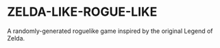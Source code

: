 # ZELDA-LIKE-ROGUE-LIKE

A randomly-generated roguelike game inspired by the original Legend of Zelda.
